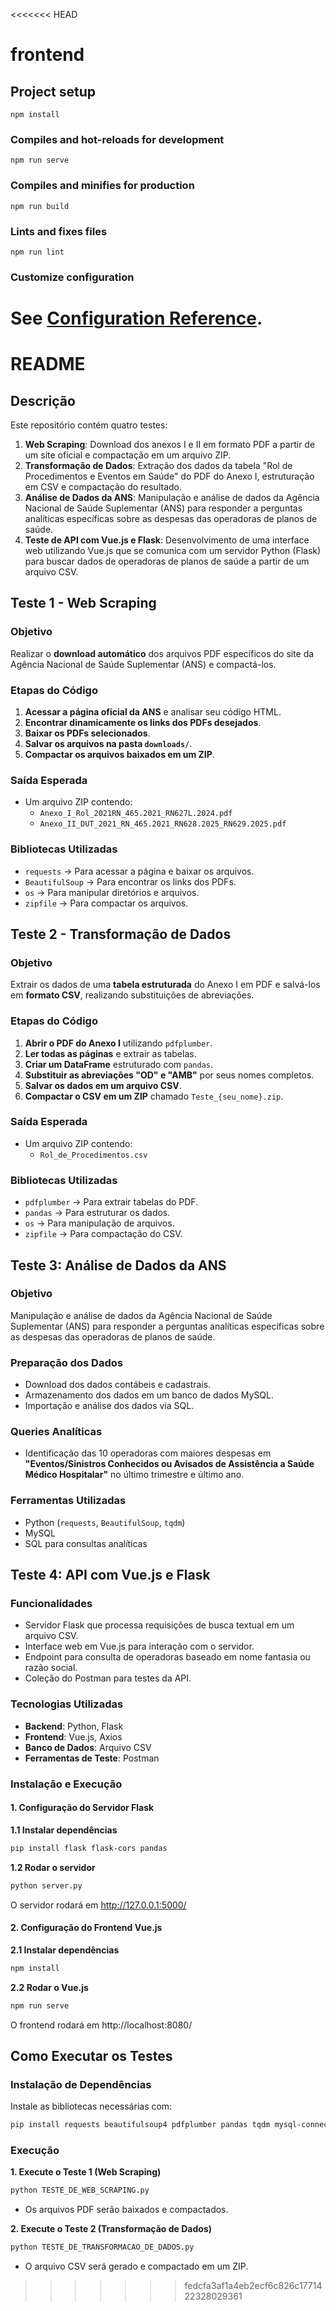 <<<<<<< HEAD
# frontend

## Project setup
```
npm install
```

### Compiles and hot-reloads for development
```
npm run serve
```

### Compiles and minifies for production
```
npm run build
```

### Lints and fixes files
```
npm run lint
```

### Customize configuration
See [Configuration Reference](https://cli.vuejs.org/config/).
=======
# README

## Descrição

Este repositório contém quatro testes:

1. **Web Scraping**: Download dos anexos I e II em formato PDF a partir de um site oficial e compactação em um arquivo ZIP.
2. **Transformação de Dados**: Extração dos dados da tabela "Rol de Procedimentos e Eventos em Saúde" do PDF do Anexo I, estruturação em CSV e compactação do resultado.
3. **Análise de Dados da ANS**: Manipulação e análise de dados da Agência Nacional de Saúde Suplementar (ANS) para responder a perguntas analíticas específicas sobre as despesas das operadoras de planos de saúde.
4. **Teste de API com Vue.js e Flask**: Desenvolvimento de uma interface web utilizando Vue.js que se comunica com um servidor Python (Flask) para buscar dados de operadoras de planos de saúde a partir de um arquivo CSV.


## Teste 1 - Web Scraping

### Objetivo
Realizar o **download automático** dos arquivos PDF específicos do site da Agência Nacional de Saúde Suplementar (ANS) e compactá-los.

### Etapas do Código

1. **Acessar a página oficial da ANS** e analisar seu código HTML.
2. **Encontrar dinamicamente os links dos PDFs desejados**.
3. **Baixar os PDFs selecionados**.
4. **Salvar os arquivos na pasta `downloads/`**.
5. **Compactar os arquivos baixados em um ZIP**.

### Saída Esperada

- Um arquivo ZIP contendo:
    - `Anexo_I_Rol_2021RN_465.2021_RN627L.2024.pdf`
    - `Anexo_II_DUT_2021_RN_465.2021_RN628.2025_RN629.2025.pdf`

### Bibliotecas Utilizadas

- `requests` → Para acessar a página e baixar os arquivos.
- `BeautifulSoup` → Para encontrar os links dos PDFs.
- `os` → Para manipular diretórios e arquivos.
- `zipfile` → Para compactar os arquivos.



## Teste 2 - Transformação de Dados

### Objetivo

Extrair os dados de uma **tabela estruturada** do Anexo I em PDF e salvá-los em **formato CSV**, realizando substituições de abreviações.

### Etapas do Código

1. **Abrir o PDF do Anexo I** utilizando `pdfplumber`.
2. **Ler todas as páginas** e extrair as tabelas.
3. **Criar um DataFrame** estruturado com `pandas`.
4. **Substituir as abreviações "OD" e "AMB"** por seus nomes completos.
5. **Salvar os dados em um arquivo CSV**.
6. **Compactar o CSV em um ZIP** chamado `Teste_{seu_nome}.zip`.

### Saída Esperada

- Um arquivo ZIP contendo:
    - `Rol_de_Procedimentos.csv`

### Bibliotecas Utilizadas

- `pdfplumber` → Para extrair tabelas do PDF.
- `pandas` → Para estruturar os dados.
- `os` → Para manipulação de arquivos.
- `zipfile` → Para compactação do CSV.



## Teste 3: Análise de Dados da ANS

### Objetivo

Manipulação e análise de dados da Agência Nacional de Saúde Suplementar (ANS) para responder a perguntas analíticas específicas sobre as despesas das operadoras de planos de saúde.

### Preparação dos Dados

- Download dos dados contábeis e cadastrais.
- Armazenamento dos dados em um banco de dados MySQL.
- Importação e análise dos dados via SQL.

### Queries Analíticas

- Identificação das 10 operadoras com maiores despesas em **"Eventos/Sinistros Conhecidos ou Avisados de Assistência a Saúde Médico Hospitalar"** no último trimestre e último ano.

### Ferramentas Utilizadas

- Python (`requests`, `BeautifulSoup`, `tqdm`)
- MySQL
- SQL para consultas analíticas



## Teste 4: API com Vue.js e Flask

### Funcionalidades

- Servidor Flask que processa requisições de busca textual em um arquivo CSV.
- Interface web em Vue.js para interação com o servidor.
- Endpoint para consulta de operadoras baseado em nome fantasia ou razão social.
- Coleção do Postman para testes da API.

### Tecnologias Utilizadas

- **Backend**: Python, Flask
- **Frontend**: Vue.js, Axios
- **Banco de Dados**: Arquivo CSV
- **Ferramentas de Teste**: Postman

### Instalação e Execução

#### 1. Configuração do Servidor Flask

**1.1 Instalar dependências**
```bash
pip install flask flask-cors pandas
```

**1.2 Rodar o servidor**
```bash
python server.py
```
O servidor rodará em http://127.0.0.1:5000/

#### 2. Configuração do Frontend Vue.js

**2.1 Instalar dependências**
```bash
npm install
```

**2.2 Rodar o Vue.js**
```bash
npm run serve
```
O frontend rodará em http://localhost:8080/


## Como Executar os Testes

### Instalação de Dependências

Instale as bibliotecas necessárias com:

```bash
pip install requests beautifulsoup4 pdfplumber pandas tqdm mysql-connector-python
```

### Execução

**1. Execute o Teste 1 (Web Scraping)**
```bash
python TESTE_DE_WEB_SCRAPING.py
```
- Os arquivos PDF serão baixados e compactados.

**2. Execute o Teste 2 (Transformação de Dados)**
```bash
python TESTE_DE_TRANSFORMACAO_DE_DADOS.py
```
- O arquivo CSV será gerado e compactado em um ZIP.

>>>>>>> fedcfa3af1a4eb2ecf6c826c1771422328029361
